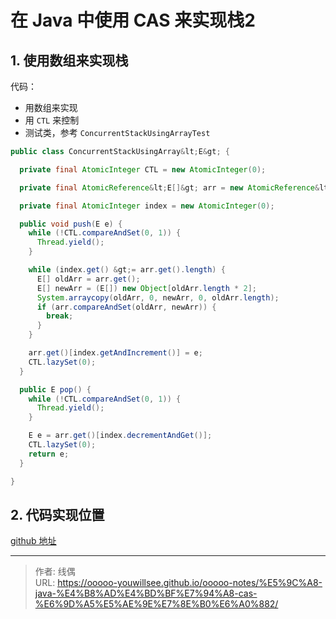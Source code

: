 # 在 Java 中使用 CAS 来实现栈2


## 1. 使用数组来实现栈

代码：

* 用数组来实现
* 用 `CTL` 来控制
* 测试类，参考 `ConcurrentStackUsingArrayTest`

```java
public class ConcurrentStackUsingArray&lt;E&gt; {

  private final AtomicInteger CTL = new AtomicInteger(0);

  private final AtomicReference&lt;E[]&gt; arr = new AtomicReference&lt;&gt;((E[]) new Object[10]);

  private final AtomicInteger index = new AtomicInteger(0);

  public void push(E e) {
    while (!CTL.compareAndSet(0, 1)) {
      Thread.yield();
    }

    while (index.get() &gt;= arr.get().length) {
      E[] oldArr = arr.get();
      E[] newArr = (E[]) new Object[oldArr.length * 2];
      System.arraycopy(oldArr, 0, newArr, 0, oldArr.length);
      if (arr.compareAndSet(oldArr, newArr)) {
        break;
      }
    }

    arr.get()[index.getAndIncrement()] = e;
    CTL.lazySet(0);
  }

  public E pop() {
    while (!CTL.compareAndSet(0, 1)) {
      Thread.yield();
    }

    E e = arr.get()[index.decrementAndGet()];
    CTL.lazySet(0);
    return e;
  }

}

```


## 2. 代码实现位置

[github 地址](https://github.com/ooooo-youwillsee/java-framework-guide/blob/main/demo-java-concurrent)


---

> 作者: 线偶  
> URL: https://ooooo-youwillsee.github.io/ooooo-notes/%E5%9C%A8-java-%E4%B8%AD%E4%BD%BF%E7%94%A8-cas-%E6%9D%A5%E5%AE%9E%E7%8E%B0%E6%A0%882/  

